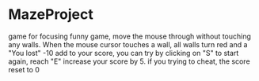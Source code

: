 # MazeProject
game for focusing
funny game, move the mouse through without touching any walls. When the mouse cursor touches a wall, all 
walls turn red and a "You lost" -10 add to your score, you can try  by clicking on "S" to start again, reach "E" increase your score by 5.
if you trying to cheat, the score reset to 0
